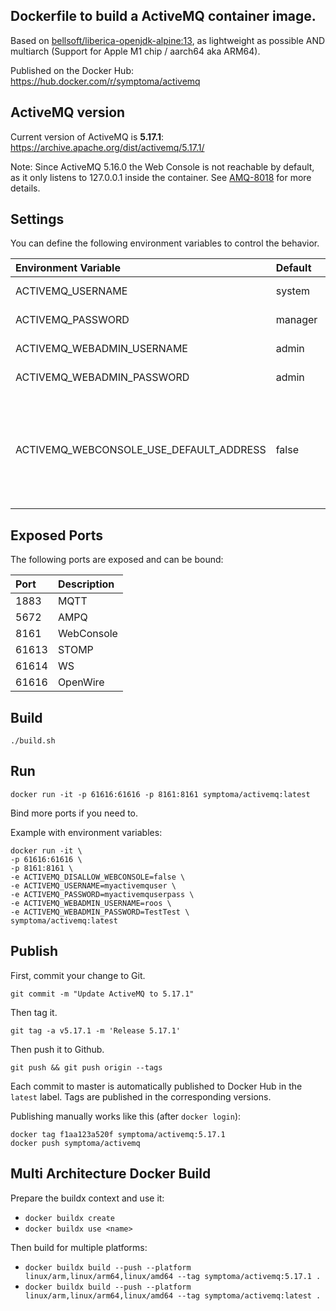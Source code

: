 ## Dockerfile to build a ActiveMQ container image.

Based on [bellsoft/liberica-openjdk-alpine:13](https://hub.docker.com/r/bellsoft/liberica-openjdk-alpine), as lightweight as possible AND multiarch (Support for Apple M1 chip / aarch64 aka ARM64). 

Published on the Docker Hub: https://hub.docker.com/r/symptoma/activemq

## ActiveMQ version

Current version of ActiveMQ is **5.17.1**: https://archive.apache.org/dist/activemq/5.17.1/

Note: Since ActiveMQ 5.16.0 the Web Console is not reachable by default, as it only listens to 127.0.0.1 inside the container. See [AMQ-8018](https://issues.apache.org/jira/browse/AMQ-8018) for more details.

## Settings
You can define the following environment variables to control the behavior. 

| Environment Variable                    | Default | Description                                                                                                                                                                   |
|:----------------------------------------|:--------|:------------------------------------------------------------------------------------------------------------------------------------------------------------------------------|
| ACTIVEMQ_USERNAME                       | system  | [Security](https://activemq.apache.org/security) (credentials.properties)                                                                                                     |
| ACTIVEMQ_PASSWORD                       | manager | [Security](https://activemq.apache.org/security) (credentials.properties)                                                                                                     |
| ACTIVEMQ_WEBADMIN_USERNAME              | admin   | [WebConsole](https://activemq.apache.org/security) (jetty-realm.properties)                                                                                                   |
| ACTIVEMQ_WEBADMIN_PASSWORD              | admin   | [WebConsole](https://activemq.apache.org/security) (jetty-realm.properties)                                                                                                   |
| ACTIVEMQ_WEBCONSOLE_USE_DEFAULT_ADDRESS | false   | Set default behavior of ActiveMQ Jetty listen address (127.0.0.1). By default, WebConsole listens on all addresses (0.0.0.0), so you can reach/map the WebConsole port (8161) |

## Exposed Ports
The following ports are exposed and can be bound:

| Port  | Description |
|:------|:------------|
| 1883  | MQTT        |
| 5672  | AMPQ        |
| 8161  | WebConsole  |
| 61613 | STOMP       |
| 61614 | WS          |
| 61616 | OpenWire    |

## Build
```
./build.sh
```

## Run
```
docker run -it -p 61616:61616 -p 8161:8161 symptoma/activemq:latest
```
Bind more ports if you need to.

Example with environment variables:
```
docker run -it \
-p 61616:61616 \
-p 8161:8161 \
-e ACTIVEMQ_DISALLOW_WEBCONSOLE=false \
-e ACTIVEMQ_USERNAME=myactivemquser \
-e ACTIVEMQ_PASSWORD=myactivemquserpass \
-e ACTIVEMQ_WEBADMIN_USERNAME=roos \
-e ACTIVEMQ_WEBADMIN_PASSWORD=TestTest \
symptoma/activemq:latest
```

## Publish

First, commit your change to Git. 

`git commit -m "Update ActiveMQ to 5.17.1"`

Then tag it. 

`git tag -a v5.17.1 -m 'Release 5.17.1'`

Then push it to Github.

`git push && git push origin --tags`

Each commit to master is automatically published to Docker Hub in the `latest` label. Tags are published in the corresponding versions.

Publishing manually works like this (after `docker login`):

```
docker tag f1aa123a520f symptoma/activemq:5.17.1
docker push symptoma/activemq
```

## Multi Architecture Docker Build

Prepare the buildx context and use it:

* `docker buildx create`
* `docker buildx use <name>`

Then build for multiple platforms:

* `docker buildx build --push --platform linux/arm,linux/arm64,linux/amd64 --tag symptoma/activemq:5.17.1 .`
* `docker buildx build --push --platform linux/arm,linux/arm64,linux/amd64 --tag symptoma/activemq:latest .`
